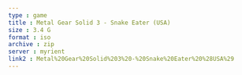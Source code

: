 ```yaml
---
type : game
title : Metal Gear Solid 3 - Snake Eater (USA)
size : 3.4 G
format : iso
archive : zip
server : myrient
link2 : Metal%20Gear%20Solid%203%20-%20Snake%20Eater%20%28USA%29
---
```

